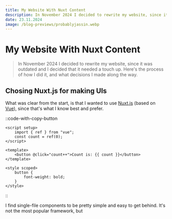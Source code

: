 ```yaml
---
title: My Website With Nuxt Content
description: In November 2024 I decided to rewrite my website, since it was outdated and I decided that it needed a touch up. Here's the process of how I did it, and what decisions I made along the way.
date: 23.11.2024
image: /blog-previews/probablyjassin.webp
---
```


# My Website With Nuxt Content

> In November 2024 I decided to rewrite my website, since it was outdated and I decided that it needed a touch up. Here's the process of how I did it, and what decisions I made along the way.

## Chosing Nuxt.js for making UIs

What was clear from the start, is that I wanted to use [Nuxt.js](https://nuxt.com/) (based on [Vue](https://vuejs.org)), since that's what I know best and prefer.

::code-with-copy-button
```vue [page.vue]
<script setup>
    import { ref } from "vue";
    const count = ref(0);
</script>

<template>
    <button @click="count++">Count is: {{ count }}</button>
</template>

<style scoped>
    button {
        font-weight: bold;
    }
</style>
```
::

I find single-file components to be pretty simple and easy to get behind. It's not the most popular framework, but

